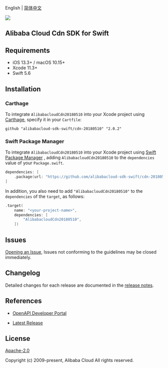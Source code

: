 English | [简体中文](README-CN.md)

![](https://aliyunsdk-pages.alicdn.com/icons/AlibabaCloud.svg)

## Alibaba Cloud Cdn SDK for Swift

## Requirements

- iOS 13.3+ / macOS 10.15+
- Xcode 11.3+
- Swift 5.6

## Installation

### Carthage

To integrate `AlibabacloudCdn20180510` into your Xcode project using [Carthage](https://github.com/Carthage/Carthage), specify it in your `Cartfile`:

```ogdl
github "alibabacloud-sdk-swift/cdn-20180510" "2.0.2"
```

### Swift Package Manager

To integrate `AlibabacloudCdn20180510` into your Xcode project using [Swift Package Manager](https://swift.org/package-manager/) , adding `AlibabacloudCdn20180510` to the `dependencies` value of your `Package.swift`.

```swift
dependencies: [
    .package(url: "https://github.com/alibabacloud-sdk-swift/cdn-20180510.git", from: "2.0.2")
]
```

In addition, you also need to add `"AlibabacloudCdn20180510"` to the `dependencies` of the `target`, as follows:

```swift
.target(
    name: "<your-project-name>",
    dependencies: [
        "AlibabacloudCdn20180510",
    ])
```

## Issues

[Opening an Issue](https://github.com/alibabacloud-sdk-swift/cdn-20180510/issues/new), Issues not conforming to the guidelines may be closed immediately.

## Changelog

Detailed changes for each release are documented in the [release notes](./ChangeLog.txt).

## References

* [OpenAPI Developer Portal](https://next.api.alibabacloud.com/home)
- [Latest Release](https://github.com/alibabacloud-sdk-swift/cdn-20180510)

## License

[Apache-2.0](http://www.apache.org/licenses/LICENSE-2.0)

Copyright (c) 2009-present, Alibaba Cloud All rights reserved.
